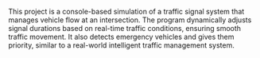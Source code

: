 This project is a console-based simulation of a traffic signal system that manages vehicle flow at an intersection. The program dynamically adjusts signal durations based on real-time traffic conditions, ensuring smooth traffic movement. It also detects emergency vehicles and gives them priority, similar to a real-world intelligent traffic management system.
